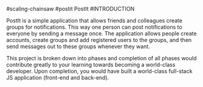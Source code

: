 #scaling-chainsaw
#postit
PostIt
#INTRODUCTION

PostIt is a simple application that allows friends and colleagues create groups for notifications. This way one person can post notifications to everyone by sending a message once. The application allows people create accounts, create groups and add registered users to the groups, and then send messages out to these groups whenever they want.


This project is broken down into phases and completion of all phases would contribute greatly to your learning towards becoming a world-class developer. Upon completion, you would have built a world-class full-stack JS application (front-end and back-end).
